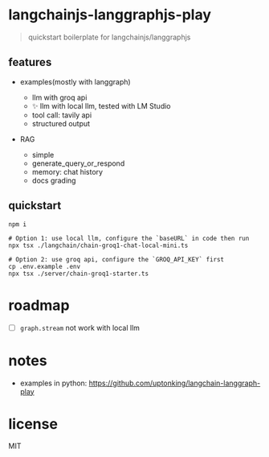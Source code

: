 # langchainjs-langgraphjs-play

> quickstart boilerplate for langchainjs/langgraphjs

## features

- examples(mostly with langgraph)
  - llm with groq api
  - ✨ llm with local llm, tested with LM Studio
  - tool call: tavily api
  - structured output

- RAG
  - simple
  - generate_query_or_respond
  - memory: chat history
  - docs grading

## quickstart

```shell
npm i

# Option 1: use local llm, configure the `baseURL` in code then run
npx tsx ./langchain/chain-groq1-chat-local-mini.ts

# Option 2: use groq api, configure the `GROQ_API_KEY` first
cp .env.example .env
npx tsx ./server/chain-groq1-starter.ts
```

# roadmap
- [ ] `graph.stream` not work with local llm
# notes
- examples in python: https://github.com/uptonking/langchain-langgraph-play

# license
MIT
